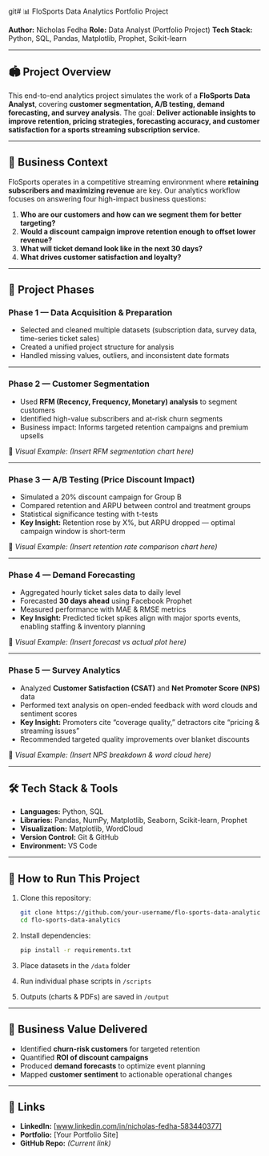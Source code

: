 git# 📊 FloSports Data Analytics Portfolio Project

**Author:** Nicholas Fedha
**Role:** Data Analyst (Portfolio Project)
**Tech Stack:** Python, SQL, Pandas, Matplotlib, Prophet, Scikit-learn

---

## 🏟️ Project Overview

This end-to-end analytics project simulates the work of a **FloSports Data Analyst**, covering **customer segmentation, A/B testing, demand forecasting, and survey analysis**.
The goal: **Deliver actionable insights to improve retention, pricing strategies, forecasting accuracy, and customer satisfaction for a sports streaming subscription service.**

---

## 🚀 Business Context

FloSports operates in a competitive streaming environment where **retaining subscribers and maximizing revenue** are key.
Our analytics workflow focuses on answering four high-impact business questions:

1. **Who are our customers and how can we segment them for better targeting?**
2. **Would a discount campaign improve retention enough to offset lower revenue?**
3. **What will ticket demand look like in the next 30 days?**
4. **What drives customer satisfaction and loyalty?**

---

## 📂 Project Phases

### **Phase 1 — Data Acquisition & Preparation**

* Selected and cleaned multiple datasets (subscription data, survey data, time-series ticket sales)
* Created a unified project structure for analysis
* Handled missing values, outliers, and inconsistent date formats

---

### **Phase 2 — Customer Segmentation**

* Used **RFM (Recency, Frequency, Monetary) analysis** to segment customers
* Identified high-value subscribers and at-risk churn segments
* Business impact: Informs targeted retention campaigns and premium upsells

📌 *Visual Example:*
*(Insert RFM segmentation chart here)*

---

### **Phase 3 — A/B Testing (Price Discount Impact)**

* Simulated a 20% discount campaign for Group B
* Compared retention and ARPU between control and treatment groups
* Statistical significance testing with t-tests
* **Key Insight:** Retention rose by X%, but ARPU dropped — optimal campaign window is short-term

📌 *Visual Example:*
*(Insert retention rate comparison chart here)*

---

### **Phase 4 — Demand Forecasting**

* Aggregated hourly ticket sales data to daily level
* Forecasted **30 days ahead** using Facebook Prophet
* Measured performance with MAE & RMSE metrics
* **Key Insight:** Predicted ticket spikes align with major sports events, enabling staffing & inventory planning

📌 *Visual Example:*
*(Insert forecast vs actual plot here)*

---

### **Phase 5 — Survey Analytics**

* Analyzed **Customer Satisfaction (CSAT)** and **Net Promoter Score (NPS)** data
* Performed text analysis on open-ended feedback with word clouds and sentiment scores
* **Key Insight:** Promoters cite “coverage quality,” detractors cite “pricing & streaming issues”
* Recommended targeted quality improvements over blanket discounts

📌 *Visual Example:*
*(Insert NPS breakdown & word cloud here)*

---

## 🛠️ Tech Stack & Tools

* **Languages:** Python, SQL
* **Libraries:** Pandas, NumPy, Matplotlib, Seaborn, Scikit-learn, Prophet
* **Visualization:** Matplotlib, WordCloud
* **Version Control:** Git & GitHub
* **Environment:** VS Code

---

## 📌 How to Run This Project

1. Clone this repository:

   ```bash
   git clone https://github.com/your-username/flo-sports-data-analytics.git
   cd flo-sports-data-analytics
   ```
2. Install dependencies:

   ```bash
   pip install -r requirements.txt
   ```
3. Place datasets in the `/data` folder
4. Run individual phase scripts in `/scripts`
5. Outputs (charts & PDFs) are saved in `/output`

---

## 📢 Business Value Delivered

* Identified **churn-risk customers** for targeted retention
* Quantified **ROI of discount campaigns**
* Produced **demand forecasts** to optimize event planning
* Mapped **customer sentiment** to actionable operational changes

---

## 🔗 Links

* **LinkedIn:** \[www.linkedin.com/in/nicholas-fedha-583440377]
* **Portfolio:** \[Your Portfolio Site]
* **GitHub Repo:** *(Current link)*


